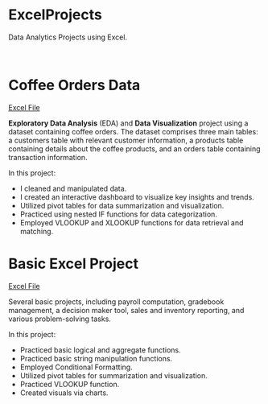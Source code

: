# ExcelProjects

Data Analytics Projects using Excel.

<br>

# Coffee Orders Data

[Excel File](https://github.com/Klekzee/ExcelProjects/blob/main/CoffeeOrdersData.xlsx)

**Exploratory Data Analysis** (EDA) and **Data Visualization** project using a dataset containing coffee orders. The dataset comprises three main tables: a customers table with relevant customer information, a products table containing details about the coffee products, and an orders table containing transaction information.

In this project: 
* I cleaned and manipulated data.
* I created an interactive dashboard to visualize key insights and trends.
* Utilized pivot tables for data summarization and visualization.
* Practiced using nested IF functions for data categorization.
* Employed VLOOKUP and XLOOKUP functions for data retrieval and matching.

# Basic Excel Project

[Excel File](https://github.com/Klekzee/ExcelProjects/blob/main/BasicExcelProjects.xlsx)

Several basic projects, including payroll computation, gradebook management, a decision maker tool, sales and inventory reporting, and various problem-solving tasks.

In this project:
* Practiced basic logical and aggregate functions.
* Practiced basic string manipulation functions.
* Employed Conditional Formatting.
* Utilized pivot tables for summarization and visualization.
* Practiced VLOOKUP function.
* Created visuals via charts.
